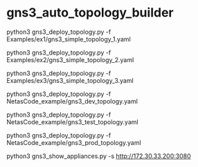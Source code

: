 # gns3_auto_topology_builder


python3 gns3_deploy_topology.py -f Examples/ex1/gns3_simple_topology_1.yaml

python3 gns3_deploy_topology.py -f Examples/ex2/gns3_simple_topology_2.yaml

python3 gns3_deploy_topology.py -f Examples/ex3/gns3_simple_topology_3.yaml

python3 gns3_deploy_topology.py -f NetasCode_example/gns3_dev_topology.yaml

python3 gns3_deploy_topology.py -f NetasCode_example/gns3_test_topology.yaml

python3 gns3_deploy_topology.py -f NetasCode_example/gns3_prod_topology.yaml

python3 gns3_show_appliances.py -s http://172.30.33.200:3080
